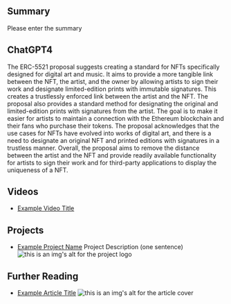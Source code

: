 ## Summary

Please enter the summary

## ChatGPT4

The ERC-5521 proposal suggests creating a standard for NFTs specifically designed for digital art and music. It aims to provide a more tangible link between the NFT, the artist, and the owner by allowing artists to sign their work and designate limited-edition prints with immutable signatures. This creates a trustlessly enforced link between the artist and the NFT. The proposal also provides a standard method for designating the original and limited-edition prints with signatures from the artist. The goal is to make it easier for artists to maintain a connection with the Ethereum blockchain and their fans who purchase their tokens. The proposal acknowledges that the use cases for NFTs have evolved into works of digital art, and there is a need to designate an original NFT and printed editions with signatures in a trustless manner. Overall, the proposal aims to remove the distance between the artist and the NFT and provide readily available functionality for artists to sign their work and for third-party applications to display the uniqueness of a NFT.

## Videos

- [Example Video Title](https://www.youtube.com/watch?v=TDGq4aeevgY)

## Projects

- [Example Project Name](https://xxxx.xxx/xxxxx) Project Description (one sentence) ![this is an img's alt for the project logo](https://xxxx.xxx/project-logo.xxx)

## Further Reading

- [Example Article Title](https://xxxx.xxx/xxxxx) ![this is an img's alt for the article cover](https://xxxx.xxx/article-cover.xxx)
